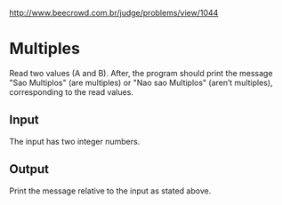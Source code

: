 http://www.beecrowd.com.br/judge/problems/view/1044

# Multiples

Read two values (A and B). After, the program should print the message "Sao
Multiplos" (are multiples) or "Nao sao Multiplos" (aren’t multiples),
corresponding to the read values.

## Input

The input has two integer numbers.

## Output

Print the message relative to the input as stated above.
